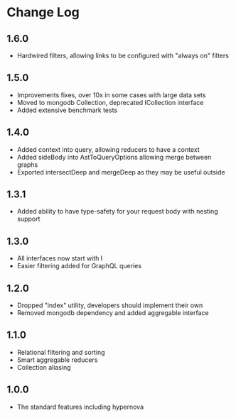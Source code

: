 # Change Log

## 1.6.0

- Hardwired filters, allowing links to be configured with "always on" filters

## 1.5.0

- Improvements fixes, over 10x in some cases with large data sets
- Moved to mongodb Collection, deprecated ICollection interface
- Added extensive benchmark tests

## 1.4.0

- Added context into query, allowing reducers to have a context
- Added sideBody into AstToQueryOptions allowing merge between graphs
- Exported intersectDeep and mergeDeep as they may be useful outside

## 1.3.1

- Added ability to have type-safety for your request body with nesting support

## 1.3.0

- All interfaces now start with I
- Easier filtering added for GraphQL queries

## 1.2.0

- Dropped "index" utility, developers should implement their own
- Removed mongodb dependency and added aggregable interface

## 1.1.0

- Relational filtering and sorting
- Smart aggregable reducers
- Collection aliasing

## 1.0.0

- The standard features including hypernova
